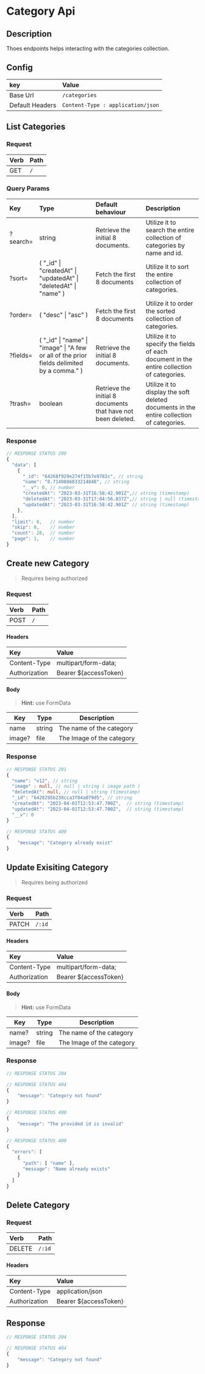 # Category Api

## Description

Thoes endpoints helps interacting with the categories collection.

## Config
|key|Value|
|:--|:--|
|Base Url|` /categories `|
|Default Headers|`Content-Type : application/json`|

## List Categories

### Request
|Verb|Path|
|:--|:--|
|GET|`/`|

### Query Params
|Key|Type|Default behaviour|Description|
|:--|:--|:--|:--|
|?search=|string|Retrieve the initial 8 documents.|Utilize it to search the entire collection of categories by name and id.|
|?sort=|( "_id" \| "createdAt" \| "updatedAt" \| "deletedAt" \| "name" )|Fetch the first 8 documents|Utilize it to sort the entire collection of categories.|
|?order=|( "desc" \| "asc" )|Fetch the first 8 documents|Utilize it to order the sorted collection of categories.|
|?fields=|( "_id" \| "name" \| "image" \| "A few or all of the prior fields delimited by a comma." )|Retrieve the initial 8 documents.|Utilize it to specify the fields of each document in the entire collection of categories.|
|?trash=|boolean|Retrieve the initial 8 documents that have not been deleted.|Utilize it to display the soft deleted documents in the entire collection of categories.|

### Response
```typescript
// RESPONSE STATUS 200
{
  "data": [
    {
      "_id": "64268f929e274f15b7e9782c", // string
      "name": "0.7140886833214848", // string
      "__v": 0, // number
      "createdAt": "2023-03-31T16:58:42.901Z",// string (timestamp)
      "deletedAt": "2023-03-31T17:04:56.837Z",// string | null (timestamp)
      "updatedAt": "2023-03-31T16:58:42.901Z" // string (timestamp)
    },
  ],
  "limit": 8,   // number
  "skip": 0,    // number
  "count": 28,  // number
  "page": 1,    // number
}
```

## Create new Category

> Requires being authorized

### Request
|Verb|Path|
|:--|:--|
|POST|`/`|

#### Headers
|Key|Value|
|:--|:--|
|Content-Type|multipart/form-data;|
|Authorization|Bearer ${accessToken}|

#### Body

> **Hint:** use FormData

|Key|Type|Description|
|--|--|--|
|name|string|The name of the category|
|image?|file|The Image of the category|

### Response
```typescript
// RESPONSE STATUS 201
{
  "name": "v12", // string
  "image" : null, // null | string ( image path )
  "deletedAt": null, // null | string (timestamp)
  "_id": "6428295b238cca3f04a079d5", // string
  "createdAt": "2023-04-01T12:53:47.700Z",  // string (timestamp)
  "updatedAt": "2023-04-01T12:53:47.700Z",  // string (timestamp)
  "__v": 0
}
```
```typescript
// RESPONSE STATUS 400
{
    "message": "Category already exist"
}
```

## Update Exisiting Category

> Requires being authorized

### Request
|Verb|Path|
|:--|:--|
|PATCH|`/:id`|

#### Headers
|Key|Value|
|:--|:--|
|Content-Type|multipart/form-data;|
|Authorization|Bearer ${accessToken}|

#### Body

> **Hint:** use FormData

|Key|Type|Description|
|--|--|--|
|name?|string|The name of the category|
|image?|file|The Image of the category|

### Response
```typescript
// RESPONSE STATUS 204
```
```typescript
// RESPONSE STATUS 404
{
    "message": "Category not found"
}
````
```typescript
// RESPONSE STATUS 400
{
    "message": "The provided id is invalid"
}
```
```typescript
// RESPONSE STATUS 400
{
  "errors": [
    {
      "path": [ "name" ],
      "message": "Name already exists"
    }
  ]
}
```
## Delete Category

### Request
|Verb|Path|
|:--|:--|
|DELETE|`/:id`|

#### Headers
|Key|Value|
|:--|:--|
|Content-Type|application/json|
|Authorization|Bearer ${accessToken}|

## Response
```typescript
// RESPONSE STATUS 204
```
```typescript 
// RESPONSE STATUS 404
{
    "message": "Category not found"
}
```
